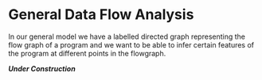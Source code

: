 # General Data Flow Analysis

In our general model we have a labelled directed graph representing the flow graph of a program
and we want to be able to infer certain features of the program at different points in the flowgraph.

***Under Construction***
